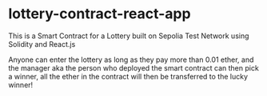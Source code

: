 # lottery-contract-react-app

This is a Smart Contract for a Lottery built on Sepolia Test Network using Solidity and React.js

Anyone can enter the lottery as long as they pay more than 0.01 ether, and the manager aka the person who deployed the smart contract can then pick a winner, all the ether in the contract will then be transferred to the lucky winner!